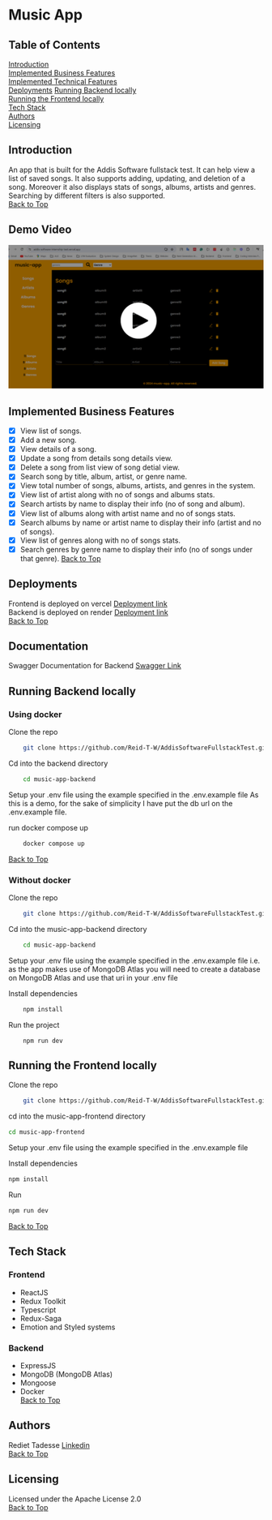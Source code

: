 # Music App
## Table of Contents  
[Introduction](#introduction)  
[Implemented Business Features](#implemented-business-features)  
[Implemented Technical Features](#implemented-technical-features)  
[Deployments](#deployments)
[Running Backend locally  ](#running-backend-locally)  
[Running the Frontend locally](#running-the-frontend-locally)  
[Tech Stack](#tech-stack)  
[Authors](#authors)  
[Licensing](#licensing)  

## Introduction  
An app that is built for the Addis Software fullstack test. It can help view a list of saved songs. It also supports adding, updating, and deletion of a song. Moreover it also displays stats of songs, albums, artists and genres. Searching by
different filters is also supported.  
[Back to Top](#table-of-contents) 

## Demo Video  
[![Demo video for music-app](https://github.com/Reid-T-W/AddisSoftwareInternshipTest/blob/master/music-app-demo-video-thumbnail.png)](https://www.loom.com/share/1e1094d3c86644d58198460073e5d945?sid=5ad744b0-d7b9-487e-9a1d-2bb66a749b70)  
## Implemented Business Features  
- [x] View list of songs.
- [x] Add a new song.
- [x] View details of a song.
- [x] Update a song from details song details view.
- [x] Delete a song from list view of song detial view.
- [x] Search song by title, album, artist, or genre name.
- [x] View total number of songs, albums, artists, and genres in the system.
- [x] View list of artist along with no of songs and albums stats.
- [x] Search artists by name to display their info (no of song and album).
- [x] View list of albums along with artist name and no of songs stats.
- [x] Search albums by name or artist name to display their info (artist and no of songs).
- [x] View list of genres along with no of songs stats.
- [x] Search genres by genre name to display their info (no of songs under that genre).
[Back to Top](#table-of-contents) 

## Deployments   
Frontend is deployed on vercel [Deployment link](https://addis-software-fullstack-test.vercel.app/)  
Backend is deployed on render [Deployment link](https://addissoftwarefullstacktest.onrender.com/api/v1)  
[Back to Top](#table-of-contents) 

## Documentation
Swagger Documentation for Backend [Swagger Link](https://addissoftwarefullstacktest.onrender.com/docs)

## Running Backend locally  
### Using docker
Clone the repo  
```bash
    git clone https://github.com/Reid-T-W/AddisSoftwareFullstackTest.git
```
Cd into the backend directory  
```bash
    cd music-app-backend  
```

Setup your .env file using the example specified in the .env.example file
As this is a demo, for the sake of simplicity I have put the db url on the .env.example file.
<!-- (i.e. as the app makes use of MongoDB Atlas you will need to create a database on MongoDB Atlas and use that uri in your .env file)     -->

run docker compose up  
```bash
    docker compose up  
```  
[Back to Top](#table-of-contents) 

### Without docker
Clone the repo  
```bash
    git clone https://github.com/Reid-T-W/AddisSoftwareFullstackTest.git
```
Cd into the music-app-backend directory  
```bash
    cd music-app-backend  
```

Setup your .env file using the example specified in the .env.example file
i.e. as the app makes use of MongoDB Atlas you will need to create a database on MongoDB Atlas and use that uri in your .env file

Install dependencies
```bash
    npm install
```
Run the project
```
    npm run dev
```

## Running the Frontend locally
Clone the repo  
```bash
    git clone https://github.com/Reid-T-W/AddisSoftwareFullstackTest.git
```
cd into the music-app-frontend directory  
```bash
cd music-app-frontend
```  
Setup your .env file using the example specified in the .env.example file  
  
Install dependencies  
```bash
npm install
```
Run  
```bash
npm run dev
```  
[Back to Top](#table-of-contents) 
## Tech Stack
### Frontend
- ReactJS
- Redux Toolkit  
- Typescript  
- Redux-Saga  
- Emotion and Styled systems   

### Backend
- ExpressJS  
- MongoDB (MongoDB Atlas)
- Mongoose  
- Docker   
[Back to Top](#table-of-contents) 
## Authors  
Rediet Tadesse [Linkedin](https://www.linkedin.com/in/rediet-tadesse-43209013b/)   
[Back to Top](#table-of-contents) 

## Licensing  
Licensed under the Apache License 2.0  
[Back to Top](#table-of-contents) 
